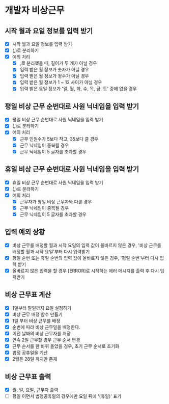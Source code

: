 # 개발자 비상근무

## 시작 월과 요일 정보를 입력 받기

- [x] 시작 월과 요일 정보를 입력 받기
- [x] (,)로 분리하기
- [x] 예외 처리
  - [x] ,로 분리했을 때, 길이가 두 개가 아닐 경우
  - [x] 입력 받은 월 정보가 숫자가 아닐 경우
  - [x] 입력 받은 월 정보가 정수가 아닐 경우
  - [x] 입력 받은 월 정보가 1 ~ 12 사이가 아닐 경우
  - [x] 입력 받은 요일 정보가 '일, 월, 화, 수, 목, 금, 토' 중에 없을 경우

## 평일 비상 근무 순번대로 사원 닉네임을 입력 받기

- [x] 평일 비상 근무 순번대로 사원 닉네임을 입력 받기
- [x] (,)로 분라하기
- [x] 예외 처리
  - [x] 근무 인원수가 5보다 작고, 35보다 클 경우
  - [x] 근무 닉네임이 중복될 경우
  - [x] 근무 닉네임이 5 글자를 초과할 경우

## 휴일 비상 근무 순번대로 사원 닉네임을 입력 받기

- [x] 휴일 비상 근무 순번대로 사원 닉네임을 입력 받기
- [x] (,)로 분라하기
- [x] 예외 처리
  - [x] 근무자가 평일 비상 근무자와 다를 경우
  - [x] 근무 닉네임이 중복될 경우
  - [x] 근무 닉네임이 5 글자를 초과할 경우

## 입력 예외 상황

- [x] 비상 근무를 배정할 월과 시작 요일의 입력 값이 올바르지 않은 경우, '비상 근무를 배정할 월과 시작 요일'부터 다시 입력받기
- [x] 평일 순번 또는 휴일 순번의 입력 값이 올바르지 않은 경우, '평일 순번'부터 다시 입력 받기
- [x] 올바르지 않은 입력을 할 경우 [ERROR]로 시작하는 에러 메시지를 출력 후 다시 입력받기

## 비상 근무표 계산

- [x] 1일부터 말일까지 요일 설정하기
- [x] 비상 근무 배정 함수 만들기
- [x] 1일 부터 비상 근무를 배정
- [x] 순번에 따라 비상 근무일을 배정한다.
- [x] 이전 날짜의 비상 근무자를 저장
- [x] 연속 2일 근무할 경우 근무 순서 변경
- [x] 근무 순서를 한 바퀴 돌았을 경우, 초기 근무 순서로 초기화
- [x] 법정 공휴일을 계산
- [x] 2월은 28일 까지만 존재

<!-- 1월 1일 신정
3월 1일 삼일절
5월 5일 어린이날
6월 6일 현충일
8월 15일 광복절
10월 3일 개천절
10월 9일 한글날
12월 25일 성탄절 -->

## 비상 근무표 출력

- [x] 월, 일, 요일, 근무자 출력
- [ ] 평일 이면서 법정공휴일의 경우에만 요일 뒤에 '(휴일)' 표기
